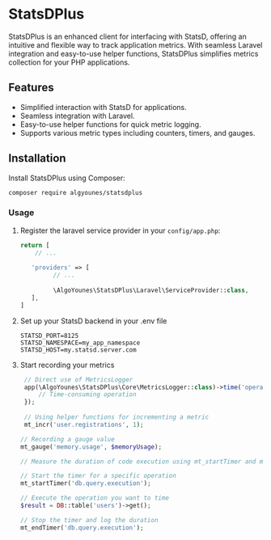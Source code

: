 # StatsDPlus

StatsDPlus is an enhanced client for interfacing with StatsD, offering an intuitive and flexible way to track application metrics. With seamless Laravel integration and easy-to-use helper functions, StatsDPlus simplifies metrics collection for your PHP applications.

## Features

- Simplified interaction with StatsD for applications.
- Seamless integration with Laravel.
- Easy-to-use helper functions for quick metric logging.
- Supports various metric types including counters, timers, and gauges.

## Installation

Install StatsDPlus using Composer:

```shell
composer require algyounes/statsdplus
```

### Usage

1. Register the laravel service provider in your `config/app.php`:

   ```php
   return [
       // ...
       
      'providers' => [
            // ...
            
            \AlgoYounes\StatsDPlus\Laravel\ServiceProvider::class,
      ],
   ]
   ``` 

2. Set up your StatsD backend in your .env file

   ```shell
   STATSD_PORT=8125
   STATSD_NAMESPACE=my_app_namespace
   STATSD_HOST=my.statsd.server.com
   ```

3. Start recording your metrics

   ```php
    // Direct use of MetricsLogger
    app(\AlgoYounes\StatsDPlus\Core\MetricsLogger::class)->time('operation.duration', function () {
        // Time-consuming operation
    });
    
    // Using helper functions for incrementing a metric
    mt_incr('user.registrations', 1);
   
   // Recording a gauge value
   mt_gauge('memory.usage', $memoryUsage);
   
   // Measure the duration of code execution using mt_startTimer and mt_endTimer :

   // Start the timer for a specific operation
   mt_startTimer('db.query.execution');
   
   // Execute the operation you want to time
   $result = DB::table('users')->get();
   
   // Stop the timer and log the duration
   mt_endTimer('db.query.execution');
   ```
